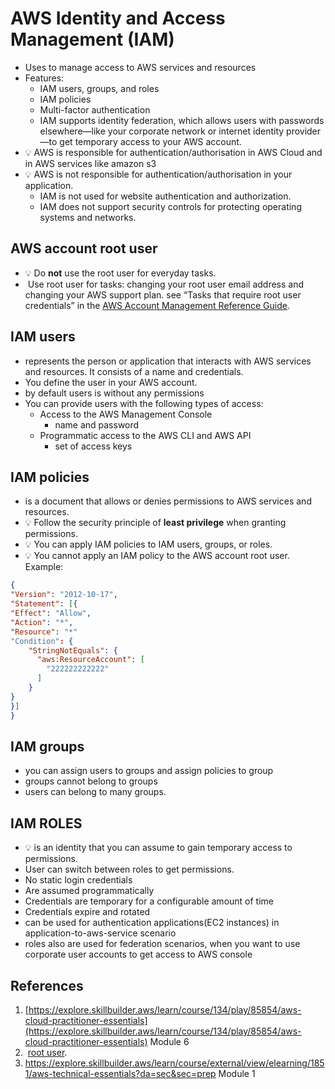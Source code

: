 # AWS Identity and Access Management (IAM)
- Uses to manage access to AWS services and resources
- Features:
	- IAM users, groups, and roles
	- IAM policies
	- Multi-factor authentication
	- IAM supports identity federation, which allows users with passwords elsewhere—like your corporate network or internet identity provider—to get temporary access to your AWS account.
- 💡 AWS is responsible for authentication/authorisation in AWS Cloud and in AWS services like amazon s3
- 💡 AWS is not responsible for authentication/authorisation in your application. 
	- IAM is not used for website authentication and authorization.
	- IAM  does not support security controls for protecting operating systems and networks.

## AWS account root user
- 💡 Do **not** use the root user for everyday tasks.
-  Use root user for tasks: changing your root user email address and changing your AWS support plan. see “Tasks that require root user credentials” in the [AWS Account Management Reference Guide](https://docs.aws.amazon.com/accounts/latest/reference/root-user-tasks.html).
## IAM users
- represents the person or application that interacts with AWS services and resources. It consists of a name and credentials.
- You define the user in your AWS account.
- by default users is without any permissions
- You can provide users with the following types of access:
	- Access to the AWS Management Console
		- name and password
	- Programmatic access to the AWS CLI and AWS API
		- set of access keys

## IAM policies
- is a document that allows or denies permissions to AWS services and resources.
- 💡 Follow the security principle of **least privilege** when granting permissions.
- 💡 You can apply IAM policies to IAM users, groups, or roles. 
- 💡 You cannot apply an IAM policy to the AWS account root user.
Example:
```json
{
"Version": "2012-10-17",
"Statement": [{
"Effect": "Allow",
"Action": "*",
"Resource": "*"
"Condition": {
	"StringNotEquals": {
	  "aws:ResourceAccount": [
		"222222222222"
	  ]
	}
}
}]
}
```
## IAM groups

- you can assign users to groups and assign policies to group
- groups cannot belong to groups
- users can belong to many groups.

## IAM ROLES
- 💡 is an identity that you can assume to gain temporary access to permissions.
- User can switch between roles to get permissions. 
- No static login credentials
- Are assumed programmatically
- Credentials are temporary for a configurable amount of time
- Credentials expire and rotated
- can be used for authentication applications(EC2 instances) in application-to-aws-service scenario
- roles also are used for federation scenarios, when you want to use corporate user accounts to get access to AWS console
## References
1. [https://explore.skillbuilder.aws/learn/course/134/play/85854/aws-cloud-practitioner-essentials](https://explore.skillbuilder.aws/learn/course/134/play/85854/aws-cloud-practitioner-essentials) Module 6
3.  [root user](https://docs.aws.amazon.com/IAM/latest/UserGuide/id_root-user.html).
4. https://explore.skillbuilder.aws/learn/course/external/view/elearning/1851/aws-technical-essentials?da=sec&sec=prep Module 1